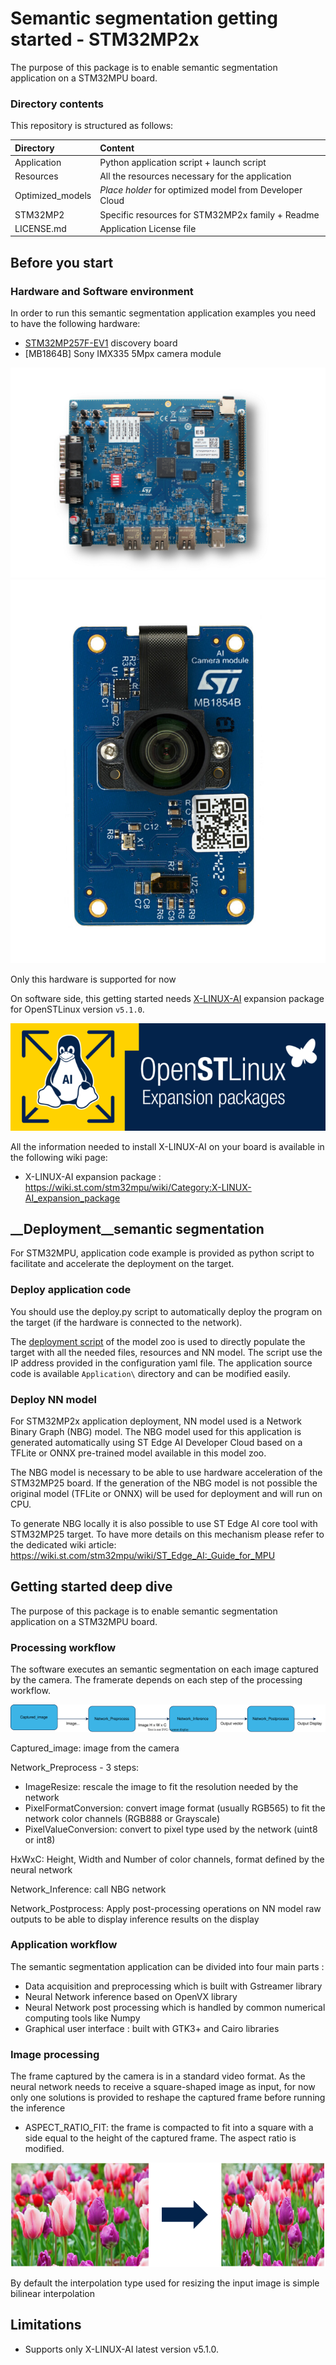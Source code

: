 # __Semantic segmentation getting started - STM32MP2x__

The purpose of this package is to enable semantic segmentation application on a STM32MPU board.

### __Directory contents__

This repository is structured as follows:

| Directory                                                              | Content                                                   |
|:---------------------------------------------------------------------- |:--------------------------------------------------------- |
| Application                                                            | Python application script + launch script                 |
| Resources                                                              | All the resources necessary for the application           |
| Optimized_models                                                       | *Place holder* for optimized model from Developer Cloud |
| STM32MP2                                                               | Specific resources for STM32MP2x family + Readme |
| LICENSE.md                                                             | Application License file                          |

## __Before you start__

### __Hardware and Software environment__

In order to run this semantic segmentation application examples you need to have the following hardware:

- [STM32MP257F-EV1](https://www.st.com/en/evaluation-tools/stm32mp257f-ev1) discovery board
- [MB1864B]  Sony IMX335 5Mpx camera module

![STM32MP257F-EV1](../_htmresc/STM32MP257F-EV1.jpg)
![MB1864B](../_htmresc/MB185B-camera-module.jpg)

Only this hardware is supported for now

On software side, this getting started needs [X-LINUX-AI](https://www.st.com/en/embedded-software/x-linux-ai.html) expansion package for OpenSTLinux version `v5.1.0`.

![X-LINUX-AI](../_htmresc/X-LINUX-AI-logo.png)

All the information needed to install X-LINUX-AI on your board is available in the following wiki page:

- X-LINUX-AI expansion package : https://wiki.st.com/stm32mpu/wiki/Category:X-LINUX-AI_expansion_package


## __Deployment__semantic segmentation

For STM32MPU, application code example is provided as python script to facilitate and accelerate the deployment on the target.

### __Deploy application code__

You should use the deploy.py script to automatically deploy the program on the target (if the hardware is connected to the network).

The [deployment script](../../../semantic_segmentation/deployment/README.md) of the model zoo is used to directly populate the target with all the needed files, resources and NN model. The script use
the IP address provided in the configuration yaml file. The application source code is available `Application\` directory and can be modified easily.

### __Deploy NN model__

For STM32MP2x application deployment, NN model used is a Network Binary Graph (NBG) model. The NBG model used for this application is generated automatically using ST Edge AI Developer Cloud based on a TFLite or ONNX pre-trained model available in this model zoo.

The NBG model is necessary to be able to use hardware acceleration of the  STM32MP25 board. If the generation of the NBG model is not possible the original model (TFLite or ONNX) will be used for deployment and will run on CPU.

To generate NBG locally it is also possible to use ST Edge AI core tool with STM32MP25 target. To have more details on this mechanism please refer to the dedicated wiki article: https://wiki.st.com/stm32mpu/wiki/ST_Edge_AI:_Guide_for_MPU

## __Getting started deep dive__

The purpose of this package is to enable semantic segmentation application on a STM32MPU board.

### __Processing workflow__

The software executes an semantic segmentation on each image captured by the camera. The framerate depends on each step of the processing workflow.

![processing Workflow schema](../_htmresc/algoProcessing.drawio.svg)

Captured_image: image from the camera

Network_Preprocess - 3 steps:
   -  ImageResize: rescale the image to fit the resolution needed by the network
   -  PixelFormatConversion: convert image format (usually RGB565) to fit the network color channels (RGB888 or Grayscale)
   -  PixelValueConversion: convert to pixel type used by the network (uint8 or int8)

HxWxC: Height, Width and Number of color channels, format defined by the neural network

Network_Inference: call NBG network

Network_Postprocess: Apply post-processing operations on NN model raw outputs to be able to display inference results on the display

### __Application workflow__

The semantic segmentation application can be divided into four main parts :

- Data acquisition and preprocessing which is built with Gstreamer library
- Neural Network inference based on OpenVX library
- Neural Network post processing which is handled by common numerical computing tools like Numpy
- Graphical user interface : built with GTK3+ and Cairo libraries

### __Image processing__

The frame captured by the camera is in a standard video format. As the neural network needs to receive a square-shaped image as input, for now only one solutions is provided to reshape the captured frame before running the inference
- ASPECT_RATIO_FIT: the frame is compacted to fit into a square with a side equal to the height of the captured frame. The aspect ratio is modified.

![ASPECT_RATIO_FIT](../_htmresc/ASPECT_RATIO_FIT.png)

By default the interpolation type used for resizing the input image is simple bilinear interpolation

## __Limitations__

- Supports only X-LINUX-AI latest version v5.1.0.